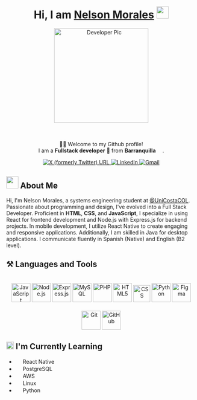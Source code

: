 <div align="center">
    <h1>Hi, I am <a href="https://nelson-portfolio-seven.vercel.app/" target="_blank">Nelson Morales</a> <img src="https://media.giphy.com/media/hvRJCLFzcasrR4ia7z/giphy.gif" width="32"></h1>
    <div>
        <img alt="Developer Pic" src="https://i.ibb.co/LpMDcyz/Me.png" width="250"/>
    </div>
    <br/>
    <br>
    <p>🙏🏻 Welcome to my Github profile!<br />
        I am a <b>Fullstack developer</b> 📌 from <b>Barranquilla</b> <img src="https://images.emojiterra.com/google/noto-emoji/unicode-15.1/color/512px/1f1e8-1f1f4.png" width="14" />.</p>
    <div>
        <a href="https://twitter.com/Cmrales26" target="_blank">
            <img alt="X (formerly Twitter) URL" src="https://img.shields.io/twitter/url?url=https%3A%2F%2Ftwitter.com%2FCmrales26&style=for-the-badge&logo=X&logoColor=%23FFF&label=twitter&labelColor=%23000&color=%23000">
        </a>
        <a href="https://www.linkedin.com/in/Cmrales26" target="_blank">
            <img alt="LinkedIn" src="https://img.shields.io/badge/linkedin-%230077B5.svg?&style=for-the-badge&logo=linkedin&logoColor=white" />
        </a>
        <a href="mailto:camilomorales2615@gmail.com" target="_blank">
            <img alt="Gmail" src="https://img.shields.io/badge/-Gmail-D14836?style=for-the-badge&logo=Gmail&logoColor=white" />
        </a>
    </div>
</div>

<div>
    <h2> <img src="https://slackmojis.com/emojis/52109-hello/download" width = "32"> About Me </h2>
    <p>Hi, I'm Nelson Morales, a systems engineering student at <a href="https://twitter.com/UniCostaCOL" target="_blank">@UniCostaCOL</a>. Passionate about programming and design, I've evolved into a Full Stack Developer. Proficient in <b>HTML</b>, <b>CSS</b>, and  <b>JavaScript</b>, I specialize in using React for frontend development and Node.js with Express.js for backend projects. In mobile development, I utilize React Native to create engaging and responsive applications. Additionally, I am skilled in Java for desktop applications. I communicate fluently in Spanish (Native) and English (B2 level).</p>
</div>

<div>
    <h2> ⚒️ Languages and Tools</h2>
    <p align="center" gap="20">
        <img src="https://slackmojis.com/emojis/151-javascript/download" width="50" style="margin-top: 20px" alt="JavaScript"/>
        <img src="https://slackmojis.com/emojis/4425-nodejs/download" width="50" style="margin-top: 20px" alt="Node.js"/>
        <img src="https://slackmojis.com/emojis/1539-express/download" width="50" style="margin-top: 20px" alt="Express.js"/>
        <img src="https://slackmojis.com/emojis/4439-mysql/download" width="50" style="margin-top: 20px" alt="MySQL"/>
        <img src="https://slackmojis.com/emojis/130-php/download" width="50" style="margin-top: 20px" alt="PHP"/>
        <img src="https://slackmojis.com/emojis/719-html5/download" width="50" style="margin-top: 20px" alt="HTML5"/>
        <img src="https://upload.wikimedia.org/wikipedia/commons/d/d5/CSS3_logo_and_wordmark.svg" alt="CSS" width="45" style="margin-top: 20px" alt="CSS3"/>
        <img src="https://slackmojis.com/emojis/32-python/download" width="50" style="margin-top: 20px" alt="Python"/>
        <img src="https://slackmojis.com/emojis/8322-figma/download" width="50" style="margin-top: 20px" alt="Figma"/>
        <img src="https://slackmojis.com/emojis/7685-git/download" width="50" style="margin-top: 20px" alt="Git"/>
        <img src="https://slackmojis.com/emojis/8712-github/download" width="50" alt="GitHub"/>
    </p>
</div>


<div>
    <h2> <img src="https://slackmojis.com/emojis/57723-learning/download" width = "20">  I'm Currently Learning </h2>
    <ul>
        <li><img src="https://slackmojis.com/emojis/1161-react/download" width ="16"/>  React Native</li>
        <li> <img src="https://slackmojis.com/emojis/198-postgresql/download" width ="16"/> PostgreSQL</li>
        <li><img src="https://slackmojis.com/emojis/2988-aws/download" width ="16" /> AWS</li>
        <li><img src="https://slackmojis.com/emojis/9611-linux/download" width ="16"/> Linux</li>
        <li><img src="https://slackmojis.com/emojis/32-python/download" width ="16"/> Python</li>
    </ul>
</div>
